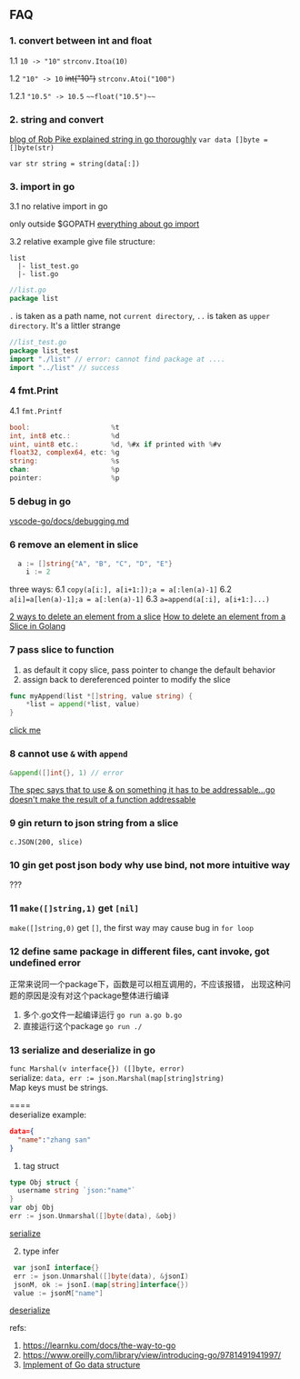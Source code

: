 ## FAQ

### 1. convert between int and float

1.1 `10 -> "10"` 
`strconv.Itoa(10)`

1.2 `"10" -> 10` 
~~int("10")~~  `strconv.Atoi("100")`

1.2.1 `"10.5" -> 10.5`
`~~float("10.5")~~`

### 2. string and convert
[blog of Rob Pike explained string in go thoroughly](https://blog.golang.org/strings)
`var data []byte = []byte(str)`

`var str string = string(data[:])`

### 3. import in go
3.1 no relative import in go

only outside $GOPATH
[everything about go import](https://scene-si.org/2018/01/25/go-tips-and-tricks-almost-everything-about-imports/)

3.2 relative example
give file structure: 

```
list
  |- list_test.go
  |- list.go
```
```go
//list.go
package list
```

`.` is taken as a path name, not `current directory`, `..` is taken as `upper directory`. It's a littler strange
```go
//list_test.go
package list_test
import "./list" // error: cannot find package at ....
import "../list" // success
```
### 4 fmt.Print
4.1 `fmt.Printf`
```go
bool:                    %t
int, int8 etc.:          %d
uint, uint8 etc.:        %d, %#x if printed with %#v
float32, complex64, etc: %g
string:                  %s
chan:                    %p
pointer:                 %p
```

### 5 debug in go
[ vscode-go/docs/debugging.md ](https://github.com/golang/vscode-go/blob/master/docs/debugging.md)

### 6 remove an element in slice
```go
  a := []string{"A", "B", "C", "D", "E"}
	i := 2
```
three ways:
6.1 `copy(a[i:], a[i+1:]);a = a[:len(a)-1]`
6.2 `a[i]=a[len(a)-1];a = a[:len(a)-1]`
6.3 `a=append(a[:i], a[i+1:]...)`

[2 ways to delete an element from a slice](https://yourbasic.org/golang/delete-element-slice/)
[How to delete an element from a Slice in Golang](https://stackoverflow.com/questions/37334119/how-to-delete-an-element-from-a-slice-in-golang)

### 7 pass slice to function
1. as default it copy slice, pass pointer to change the default behavior
2. assign back to dereferenced pointer to modify the slice
```go
func myAppend(list *[]string, value string) {
    *list = append(*list, value)
}
```
[click me](https://stackoverflow.com/questions/49428716/pass-slice-as-function-argument-and-modify-the-original-slice)

### 8 cannot use `&` with `append`
```go
&append([]int{}, 1) // error
```
[The spec says that to use & on something it has to be addressable...go doesn't make the result of a function addressable](https://stackoverflow.com/questions/30744965/how-to-get-the-pointer-of-return-value-from-function-call)

### 9 gin return to json string from a slice
`c.JSON(200, slice)`

### 10 gin get post json body why use bind, not more intuitive way
???

### 11 `make([]string,1)` get `[nil]`
`make([]string,0)` get `[]`, the first way may cause bug in `for loop`

### 12 define same package in different files, cant invoke, got undefined error
正常来说同一个package下，函数是可以相互调用的，不应该报错， 出现这种问题的原因是没有对这个package整体进行编译
1. 多个.go文件一起编译运行 `go run a.go b.go`
2. 直接运行这个package `go run ./`

### 13 serialize and deserialize in go 
`func Marshal(v interface{}) ([]byte, error)`  
serialize: `data, err := json.Marshal(map[string]string)`  
Map keys must be strings.

====  
 deserialize
 example: 
 ```json
 data={
   "name":"zhang san"
 }
 ```
 1. tag struct 
  ```go
  type Obj struct {
    username string `json:"name"`
  }
  var obj Obj
  err := json.Unmarshal([]byte(data), &obj)
  ```
  [serialize](https://code.tutsplus.com/tutorials/json-serialization-with-golang--cms-30209)  

 2. type infer
 ```go
  var jsonI interface{}
  err := json.Unmarshal([]byte(data), &jsonI)
  jsonM, ok := jsonI.(map[string]interface{})
  value := jsonM["name"]
 ```
 [deserialize](https://jingwei.link/2019/03/15/golang-json-unmarshal-using.html)

refs:
1. https://learnku.com/docs/the-way-to-go
2. https://www.oreilly.com/library/view/introducing-go/9781491941997/
3. [Implement of Go data structure](https://flaviocopes.com/golang-data-structures/)

